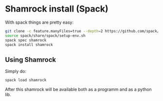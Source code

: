 # Shamrock install (Spack)

With spack things are pretty easy:

```bash
git clone -c feature.manyFiles=true --depth=2 https://github.com/spack/spack.git
source spack/share/spack/setup-env.sh 
spack spec shamrock
spack install shamrock
```

## Using Shamrock

Simply do:
```bash
spack load shamrock
```

After this shamrock will be available both as a programm and as a python lib.